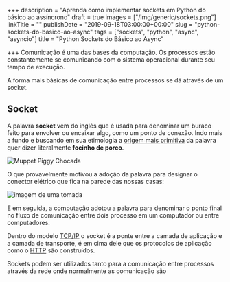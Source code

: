 +++
description = "Aprenda como implementar sockets em Python do básico ao assíncrono"
draft = true
images = ["/img/generic/sockets.png"]
linkTitle = ""
publishDate = "2019-09-18T03:00:00+00:00"
slug = "python-sockets-do-basico-ao-async"
tags = ["sockets", "python", "async", "asyncio"]
title = "Python Sockets do Básico ao Async"

+++
Comunicação é uma das bases da computação. Os processos estão constantemente se comunicando com o sistema operacional durante seu tempo de execução.

A forma mais básicas de comunicação entre processos se dá através de um socket.

## Socket

A palavra **socket** vem do inglês que é usada para denominar um buraco feito para envolver ou encaixar algo, como um ponto de conexão. Indo mais a fundo e buscando em sua etimologia a [origem mais primitiva](https://en.wiktionary.org/wiki/socket) da palavra quer dizer literalmente **focinho de porco**.

![Muppet Piggy Chocada](/img/memes/chocked.gif)

O que provavelmente motivou a adoção da palavra para designar o conector elétrico que fica na parede das nossas casas:

![imagem de uma tomada](/img/sockets/eletric-socket.jpg)

E em seguida, a computação adotou a palavra para denominar o ponto final no fluxo de comunicação entre dois processo em um computador ou entre computadores.

Dentro do modelo [TCP/IP](https://pt.wikipedia.org/wiki/TCP/IP) o socket é a ponte entre a camada de aplicação e a camada de transporte, é em cima dele que os protocolos de aplicação como o [HTTP](https://pt.wikipedia.org/wiki/Hypertext_Transfer_Protocol) são construídos.

Sockets podem ser utilizados tanto para a comunicação entre processos através da rede onde normalmente as comunicação são